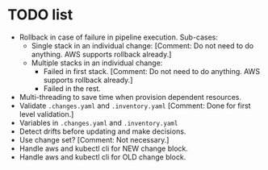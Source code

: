 # TODO list
- Rollback in case of failure in pipeline execution. Sub-cases:
    - Single stack in an individual change: [Comment: Do not need to do anything. AWS supports rollback already.]
    - Multiple stacks in an individual change:
        - Failed in first stack. [Comment: Do not need to do anything. AWS supports rollback already.]
        - Failed in the rest.
- Multi-threading to save time when provision dependent resources.
- Validate `.changes.yaml` and `.inventory.yaml` [Comment: Done for first level validation.]
- Variables in `.changes.yaml` and `.inventory.yaml`
- Detect drifts before updating and make decisions.
- Use change set? [Comment: Not necessary.]
- Handle aws and kubectl cli for NEW change block.
- Handle aws and kubectl cli for OLD change block.
